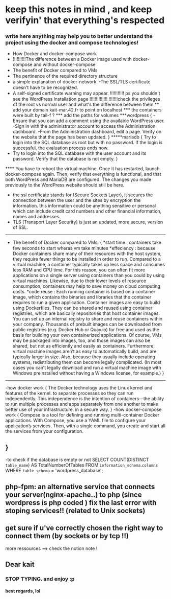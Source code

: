# keep this notes in mind , and keep verifyin' that everything's respected
### write here anything may help you to better understand the project using the docker and compose technologies!

- How Docker and docker-compose work
- !!!!!!!!!!The difference between a Docker image used with docker-compose and without docker-compose
- The beneﬁt of Docker compared to VMs
- The pertinence of the required directory structure 
- a simple explanation of docker-network.
-The SSL/TLS certiﬁcate doesn't have to be recognized.
- A self-signed certiﬁcate warning may appear.
!!!!!!!!!!! ps you shouldn't see the WordPress Installation page !!!!!!!!!!!!!!
!!!!!!!check the privileges of the root vs normal user and what's the difference between them
** add your domain kait-mar.42.fr to point on localhost
*** the containers were built by tail-f ?
*** add the paths for volumes
***wordpress {
    -Ensure that you can add a comment using the available WordPress user.
    -Sign in with the administrator account to access the Administration dashboard.
    -From the Administration dashboard, edit a page. Verify on the website that the page has been updated. 
}
*****mariadb {
    Try to login into the SQL database as root but with no
password. If the login is successful, the evaluation process ends now.
- Try to login into the SQL database with the user account and its
password. Verify that the database is not empty.
}

**** You have to reboot the virtual
machine. Once it has restarted, launch docker-compose again. Then,
verify that everything is functional, and that both WordPress and
MariaDB are configured. The changes you made previously to the
WordPress website should still be here.


- the ssl certificate stands for (Secure Sockets Layer), it secures the connection between the user and the sites by encryption the information. 
    this information could be anything sensitive or personal which can include credit card numbers and other financial information, names and addresses.
- TLS (Transport Layer Security) is just an updated, more secure, version of SSL.

-------------------------------------------------

- The beneﬁt of Docker compared to VMs:
{
    *start time : containers take few seconds to start wheras vm take minutes
    *effeciency : because Docker containers share many of their resources with the host system, they require fewer things to be installed in order to run. Compared to a virtual machine, a container typically takes up less space and consumes less RAM and CPU time. For this reason, you can often fit more applications on a single server using containers than you could by using virtual machines. Likewise, due to their lower levels of resource consumption, containers may help to save money on cloud computing costs.
    *code reuse : Each running container is based on a container image, which contains the binaries and libraries that the container requires to run a given application. Container images are easy to build using Dockerfiles. They can be shared and reused using container registries, which are basically repositories that host container images. You can set up an internal registry to share and reuse containers within your company. Thousands of prebuilt images can be downloaded from public registries (e.g. Docker Hub or Quay.io) for free and used as the basis for building your own containerized applications.
    Of course, VMs may be packaged into images, too, and those images can also be shared, but not as efficiently and easily as containers. Furthermore, virtual machine images aren’t as easy to automatically build, and are typically larger in size. Also, because they usually include operating systems, redistributing them can become legally complicated. (In most cases you can’t legally download and run a virtual machine image with Windows preinstalled without having a Windows license, for example.)
}

----------------------------------------------------------

-how docker work {
    The Docker technology uses the Linux kernel and features of the kernel.
    to separate processes so they can run independently. 
    This independence is the intention of containers—the ability to run multiple processes and apps separately from one another to make better use of your infrastructure. in a secure way.
}
-how docker-compose work {
    Compose is a tool for defining and running multi-container Docker applications. With Compose, you use a YAML file to configure your application’s services. 
    Then, with a single command, you create and start all the services from your configuration. 

}
------------------------------------------------------

-to check if the database is empty or not
SELECT COUNT(DISTINCT `table_name`) AS TotalNumberOfTables FROM `information_schema`.`columns` WHERE `table_schema` = 'wordpress_database';

php-fpm: an alternative service that connects your server(nginx-apache..) to php (since wordpress is php coded )
fix the last error with stoping services!! (related to Unix sockets)
---------
get sure if u've correctly chosen the right way to connect them (by sockets or by tcp !!)
-------
more ressources ==> check the notion note !

## Dear kait
### STOP TYPING. and enjoy :p
#### best regards, lol